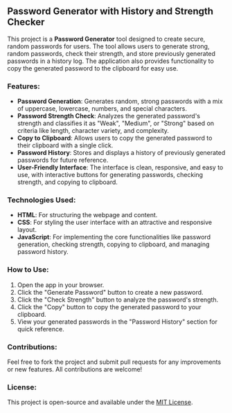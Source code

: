## **Password Generator with History and Strength Checker**

This project is a **Password Generator** tool designed to create secure, random passwords for users. The tool allows users to generate strong, random passwords, check their strength, and store previously generated passwords in a history log. The application also provides functionality to copy the generated password to the clipboard for easy use.

### **Features:**

- **Password Generation**: Generates random, strong passwords with a mix of uppercase, lowercase, numbers, and special characters.
- **Password Strength Check**: Analyzes the generated password's strength and classifies it as "Weak", "Medium", or "Strong" based on criteria like length, character variety, and complexity.
- **Copy to Clipboard**: Allows users to copy the generated password to their clipboard with a single click.
- **Password History**: Stores and displays a history of previously generated passwords for future reference.
- **User-Friendly Interface**: The interface is clean, responsive, and easy to use, with interactive buttons for generating passwords, checking strength, and copying to clipboard.

### **Technologies Used:**

- **HTML**: For structuring the webpage and content.
- **CSS**: For styling the user interface with an attractive and responsive layout.
- **JavaScript**: For implementing the core functionalities like password generation, checking strength, copying to clipboard, and managing password history.

### **How to Use:**

1. Open the app in your browser.
2. Click the "Generate Password" button to create a new password.
3. Click the "Check Strength" button to analyze the password's strength.
4. Click the "Copy" button to copy the generated password to your clipboard.
5. View your generated passwords in the "Password History" section for quick reference.

### **Contributions:**

Feel free to fork the project and submit pull requests for any improvements or new features. All contributions are welcome!

### **License:**

This project is open-source and available under the [MIT License](LICENSE).
